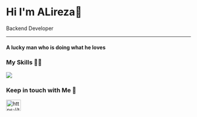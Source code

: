 Hi I'm ALireza👋
======
 

Backend Developer


---

<h4>A lucky man who is doing what he loves<h3/>

<h3>My Skills 🎲🧩</h3>
<p align="left">
  <img src="https://skillicons.dev/icons?i=html,css,sass,bootstrap,tailwind,javascript,ts,react,redux,nextjs,nodejs,express,mongodb,mysql,postgres,sequelize,redis,git,github,postman,docker,linux"/>
<!--   nestjs,graphql,jest,docker,postgres,rabbitmq -->
</p>

<h3>Keep in touch with Me 🤙</h3>
<a href="https://t.me/Alireza_edk13" target="blank"><img align="center" src="https://upload.wikimedia.org/wikipedia/commons/8/82/Telegram_logo.svg" alt="https://t.me/HosseinDeveloper" height="30" width="40" /></a>
